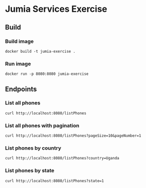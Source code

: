 # Jumia Services Exercise

## Build

### Build image

`docker build -t jumia-exercise .`

### Run image

`docker run -p 8080:8080 jumia-exercise`

## Endpoints

### List all phones

`curl http://localhost:8080/listPhones`

### List all phones with pagination

`curl http://localhost:8080/listPhones?pageSize=10&pageNumber=1`

### List phones by country

`curl http://localhost:8080/listPhones?country=Uganda`

### List phones by state

`curl http://localhost:8080/listPhones?state=1`
